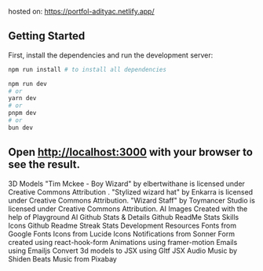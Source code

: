 hosted on: https://portfol-adityac.netlify.app/
## Getting Started

First, install the dependencies and run the development server:

```bash
npm run install # to install all dependencies

npm run dev
# or
yarn dev
# or
pnpm dev
# or
bun dev
```

Open [http://localhost:3000](http://localhost:3000) with your browser to see the result.
---
3D Models
"Tim Mckee - Boy Wizard" by elbertwithane is licensed under Creative Commons Attribution .
"Stylized wizard hat" by Enkarra is licensed under Creative Commons Attribution.
"Wizard Staff" by Toymancer Studio is licensed under Creative Commons Attribution.
AI Images
Created with the help of Playground AI
Github Stats & Details
Github ReadMe Stats
Skills Icons
Github Readme Streak Stats
Development Resources
Fonts from Google Fonts
Icons from Lucide Icons
Notifications from Sonner
Form created using react-hook-form
Animations using framer-motion
Emails using Emailjs
Convert 3d models to JSX using Gltf JSX
Audio
Music by Shiden Beats Music from Pixabay
